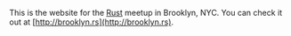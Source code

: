 This is the website for the [Rust](http://rust-lang.org) meetup in Brooklyn, NYC. You can check it out at [http://brooklyn.rs](http://brooklyn.rs).
